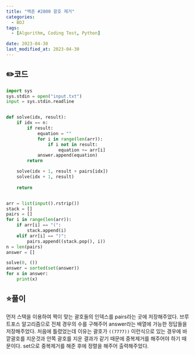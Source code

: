 ```yaml
---
title: "백준 #2800 괄호 제거"
categories:
  - BOJ
tags:
  - [Algorithm, Coding Test, Python]

date: 2023-04-30
last_modified_at: 2023-04-30
---
```


## :pencil2:코드
```python
import sys
sys.stdin = open("input.txt")
input = sys.stdin.readline


def solve(idx, result):
    if idx == n:
        if result:
            equation = ""
            for i in range(len(arr)):
                if i not in result:
                    equation += arr[i]
            answer.append(equation)
        return

    solve(idx + 1, result + pairs[idx])
    solve(idx + 1, result)
    
    return


arr = list(input().rstrip())
stack = []
pairs = []
for i in range(len(arr)):
    if arr[i] == "(":
        stack.append(i)
    elif arr[i] == ")":
        pairs.append((stack.pop(), i))
n = len(pairs)
answer = []

solve(0, ())
answer = sorted(set(answer))
for x in answer:
    print(x)
```

## :star:풀이
먼저 스택을 이용하여 짝이 맞는 괄호들의 인덱스를 pairs라는 곳에 저장해주었다.
브루트포스 알고리즘으로 전체 경우의 수를 구해주어 answer라는 배열에 가능한 정답들을 저장해주었다.
처음에 틀렸었는데 이유는 괄호가 `((7777))` 이런식으로 있는 경우에 바깥괄호를 지운것과 안쪽 괄호를 지운 결과가 같기 때문에 중복제거를 해주어야 하기 때문이다.
set으로 중복제거를 해준 후에 정렬을 해주어 출력해주었다. 
